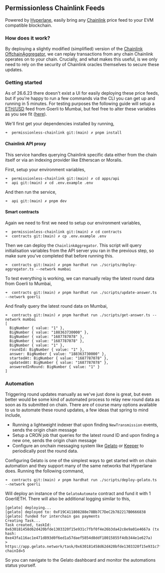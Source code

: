 ## Permissionless Chainlink Feeds

Powered by [Hyperlane](https://hyperlane.xyz), easily bring any [Chainlink](https://chain.link/) price feed to your EVM compatible blockchain.

### How does it work?

By deploying a slightly modified (simplified) version of the [Chainlink OffchainAggregator](https://github.com/smartcontractkit/libocr/blob/master/contract/OffchainAggregator.sol), we can replay transactions from any chain Chainlink operates on to your chain. Crucially, and what makes this useful, is we only need to rely on the security of Chainlink oracles themselves to secure these updates.

### Getting started

As of 26.6.23 there doesn't exist a UI for easily deploying these price feeds, but if you're happy to run a few commands via the CLI you can get up and running in 5 minutes. For testing purposes the following guide will setup a [ETH/USD](https://data.chain.link/) feed from Goerli to Mumbai, but feel free to alter these variables as you see fit ([here](./contracts/scripts/utils.ts)).

We'll first get your dependencies installed by running,

```
➜  permissionless-chainlink git:(main) ✗ pnpm install
```

#### Chainlink API proxy

This service handles querying Chainlink specific data either from the chain itself or via an indexing provider like Etherscan or Moralis.

First, setup your environment variables,

```
➜  permissionless-chainlink git:(main) ✗ cd apps/api
➜  api git:(main) ✗ cd .env.example .env
```

And then run the service,

```
➜  api git:(main) ✗ pnpm dev
```

#### Smart contracts

Again we need to first we need to setup our environment variables,

```
➜  permissionless-chainlink git:(main) ✗ cd contracts
➜  contracts git:(main) ✗ cp .env.example .env
```

Then we can deploy the `ChainlinkAggregator`. This script will query initialisation variables from the API server you ran in the previous step, so make sure you've completed that before running this.

```
➜  contracts git:(main) ✗ pnpm hardhat run ./scripts/deploy-aggregator.ts --network mumbai
```

To test everything is working, we can manually relay the latest round data from Goerli to Mumbai,

```
➜  contracts git:(main) ✗ pnpm hardhat run ./scripts/update-answer.ts --network goerli
```

And finally query the latest round data on Mumbai,

```
➜  contracts git:(main) ✗ pnpm hardhat run ./scripts/get-answer.ts --network mumbai
[
  BigNumber { value: "1" },
  BigNumber { value: "188363730000" },
  BigNumber { value: "1687787078" },
  BigNumber { value: "1687787078" },
  BigNumber { value: "1" },
  roundId: BigNumber { value: "1" },
  answer: BigNumber { value: "188363730000" },
  startedAt: BigNumber { value: "1687787078" },
  updatedAt: BigNumber { value: "1687787078" },
  answeredInRound: BigNumber { value: "1" }
]
```

### Automation

Triggering round updates manually as we've just done is great, but even better would be some kind of automated process to relay new round data as soon as its submitted on chain. There are of course many options available to us to automate these round updates, a few ideas that spring to mind include,

- Running a lightweight indexer that upon finding `NewTransmission` events, sends the origin chain message
- Setup a CRON job that queries for the latest round ID and upon finding a new one, sends the origin chain message
- Configure an onchain messaging system like [Gelato](https://gelato.network) or [Keeper](https://keep3r.network/) to periodically post the round data.

Configuring Gelato is one of the simplest ways to get started with on chain automation and they support many of the same networks that Hyperlane does. Running the following command,

```
➜  contracts git:(main) ✗ pnpm hardhat run ./scripts/deploy-gelato.ts --network goerli
```

Will deploy an instance of the `GelatoAutomate` contract and fund it with 1 GoerliETH. There will also be additional logging similar to this,

```
[gelato] deploying...
[gelato] deployed to: 0xF19C411808288e78Bb7C7DeC2b782217B0666838
[gelato] funded for interchain gas payments
Creating Task...
Task created, taskId: 0x630181458d62d420bfde1303320f15e931c7fbf0f4e26b3da42c8e9a01e4667a (tx hash: 0xe43fa116ac1e471d893d0f6ed1a57daef5854d8ddf18015855f4db344e1e627a)
> https://app.gelato.network/task/0x630181458d62d420bfde1303320f15e931c7fbf0f4e26b3da42c8e9a01e4667a?chainId=5
```

So you can navigate to the Gelato dashboard and monitor the automations status yourself.
